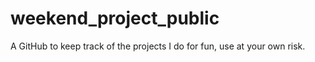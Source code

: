 # weekend_project_public
A GitHub to keep track of the projects I do for fun, use at your own risk.
